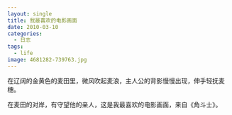 ```yaml
---
layout: single
title: 我最喜欢的电影画面
date: 2010-03-10
categories:
  - 日志
tags:
  - life
image: 4681282-739763.jpg
---
```


在辽阔的金黄色的麦田里，微风吹起麦浪，主人公的背影慢慢出现，伸手轻抚麦穗。

在麦田的对岸，有守望他的亲人，这是我最喜欢的电影画面，来自《角斗士》。
